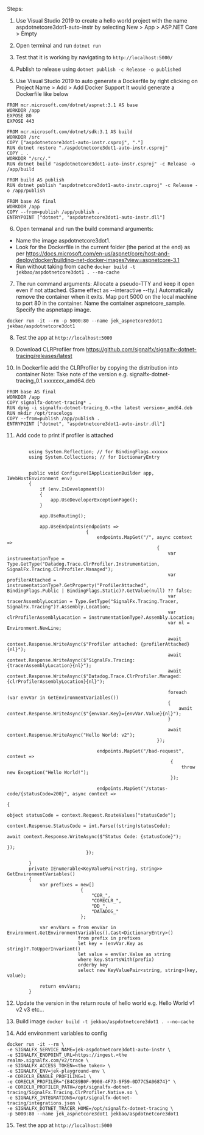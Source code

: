 ﻿Steps:

1. Use Visual Studio 2019 to create a hello world project with the name aspdotnetcore3dot1-auto-instr by selecting New > App > ASP.NET Core > Empty


2. Open terminal and run `dotnet run`


3. Test that it is working by navigating to `http://localhost:5000/`


4. Publish to release using `dotnet publish -c Release -o published`


5. Use Visual Studio 2019 to auto generate a Dockerfile by right clicking on Project Name > Add > Add Docker Support
It would generate a Dockerfile like below
```
FROM mcr.microsoft.com/dotnet/aspnet:3.1 AS base
WORKDIR /app
EXPOSE 80
EXPOSE 443

FROM mcr.microsoft.com/dotnet/sdk:3.1 AS build
WORKDIR /src
COPY ["aspdotnetcore3dot1-auto-instr.csproj", "."]
RUN dotnet restore "./aspdotnetcore3dot1-auto-instr.csproj"
COPY . .
WORKDIR "/src/."
RUN dotnet build "aspdotnetcore3dot1-auto-instr.csproj" -c Release -o /app/build

FROM build AS publish
RUN dotnet publish "aspdotnetcore3dot1-auto-instr.csproj" -c Release -o /app/publish

FROM base AS final
WORKDIR /app
COPY --from=publish /app/publish .
ENTRYPOINT ["dotnet", "aspdotnetcore3dot1-auto-instr.dll"]

```


6. Open termanal and run the build command arguments:
- Name the image aspdotnetcore3dot1.
- Look for the Dockerfile in the current folder (the period at the end) as per https://docs.microsoft.com/en-us/aspnet/core/host-and-deploy/docker/building-net-docker-images?view=aspnetcore-3.1
- Run without taking from cache
`docker build -t jekbao/aspdotnetcore3dot1 . --no-cache`


7. The run command arguments:
    Allocate a pseudo-TTY and keep it open even if not attached. (Same effect as --interactive --tty.)
    Automatically remove the container when it exits.
    Map port 5000 on the local machine to port 80 in the container.
    Name the container aspnetcore_sample.
    Specify the aspnetapp image.

`docker run -it --rm -p 5000:80 --name jek_aspnetcore3dot1 jekbao/aspdotnetcore3dot1`


8. Test the app at `http://localhost:5000`


9. Download CLRProfiler from https://github.com/signalfx/signalfx-dotnet-tracing/releases/latest


10. In Dockerfile add the CLRProfiler by copying the distribution into container
Note: Take note of the version e.g. signalfx-dotnet-tracing_0.1.xxxxxxx_amd64.deb
```
FROM base AS final
WORKDIR /app
COPY signalfx-dotnet-tracing* .
RUN dpkg -i signalfx-dotnet-tracing_0.<the latest version>_amd64.deb
RUN mkdir /opt/tracelogs
COPY --from=publish /app/publish .
ENTRYPOINT ["dotnet", "aspdotnetcore3dot1-auto-instr.dll"]
```


11. Add code to print if profiler is attached
```

        using System.Reflection; // for BindingFlags.xxxxxx
        using System.Collections; // for DictionaryEntry


        public void Configure(IApplicationBuilder app, IWebHostEnvironment env)
        {
            if (env.IsDevelopment())
            {
                app.UseDeveloperExceptionPage();
            }

            app.UseRouting();
            
            app.UseEndpoints(endpoints =>
                             {
                                 endpoints.MapGet("/", async context =>
                                                       {
                                                           var instrumentationType = Type.GetType("Datadog.Trace.ClrProfiler.Instrumentation, SignalFx.Tracing.ClrProfiler.Managed");
                                                           var profilerAttached = instrumentationType?.GetProperty("ProfilerAttached", BindingFlags.Public | BindingFlags.Static)?.GetValue(null) ?? false;
                                                           var tracerAssemblyLocation = Type.GetType("SignalFx.Tracing.Tracer, SignalFx.Tracing")?.Assembly.Location;
                                                           var clrProfilerAssemblyLocation = instrumentationType?.Assembly.Location;
                                                           var nl = Environment.NewLine;

                                                           await context.Response.WriteAsync($"Profiler attached: {profilerAttached}{nl}");
                                                           await context.Response.WriteAsync($"SignalFx.Tracing: {tracerAssemblyLocation}{nl}");
                                                           await context.Response.WriteAsync($"Datadog.Trace.ClrProfiler.Managed: {clrProfilerAssemblyLocation}{nl}");

                                                           foreach (var envVar in GetEnvironmentVariables())
                                                           {
                                                               await context.Response.WriteAsync($"{envVar.Key}={envVar.Value}{nl}");
                                                           }

                                                           await context.Response.WriteAsync("Hello World: v2");
                                                       });

                                 endpoints.MapGet("/bad-request", context =>
                                                            {
                                                                throw new Exception("Hello World!");
                                                            });

                                 endpoints.MapGet("/status-code/{statusCode=200}", async context =>
                                                                               {
                                                                                   object statusCode = context.Request.RouteValues["statusCode"];
                                                                                   context.Response.StatusCode = int.Parse((string)statusCode);
                                                                                   await context.Response.WriteAsync($"Status Code: {statusCode}");
                                                                               });
                             });

        }
        private IEnumerable<KeyValuePair<string, string>> GetEnvironmentVariables()
        {
            var prefixes = new[]
                           {
                               "COR_",
                               "CORECLR_",
                               "DD_",
                               "DATADOG_"
                           };

            var envVars = from envVar in Environment.GetEnvironmentVariables().Cast<DictionaryEntry>()
                          from prefix in prefixes
                          let key = (envVar.Key as string)?.ToUpperInvariant()
                          let value = envVar.Value as string
                          where key.StartsWith(prefix)
                          orderby key
                          select new KeyValuePair<string, string>(key, value);

            return envVars;
        }
```


12. Update the version in the return route of hello world e.g. Hello World v1 v2 v3 etc...


13. Build image `docker build -t jekbao/aspdotnetcore3dot1 . --no-cache`

14. Add environment variables to config

```
docker run -it --rm \
-e SIGNALFX_SERVICE_NAME=jek-aspdotnetcore3dot1-auto-instr \
-e SIGNALFX_ENDPOINT_URL=https://ingest.<the realm>.signalfx.com/v2/trace \
-e SIGNALFX_ACCESS_TOKEN=<the token> \
-e SIGNALFX_ENV=jek-playground-env \
-e CORECLR_ENABLE_PROFILING=1 \
-e CORECLR_PROFILER="{B4C89B0F-9908-4F73-9F59-0D77C5A06874}" \
-e CORECLR_PROFILER_PATH=/opt/signalfx-dotnet-tracing/SignalFx.Tracing.ClrProfiler.Native.so \
-e SIGNALFX_INTEGRATIONS=/opt/signalfx-dotnet-tracing/integrations.json \
-e SIGNALFX_DOTNET_TRACER_HOME=/opt/signalfx-dotnet-tracing \
-p 5000:80 --name jek_aspnetcore3dot1 jekbao/aspdotnetcore3dot1
```

15. Test the app at `http://localhost:5000`
